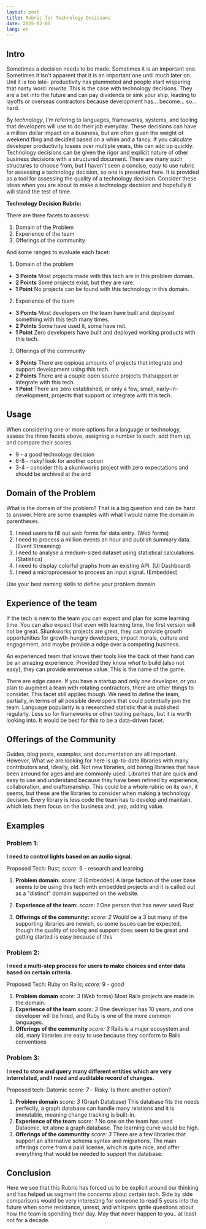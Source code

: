 ```yaml
---
layout: post
title: Rubric for Technology Decisions
date: 2025-02-05
lang: en
---
```



## Intro
Sometimes a decision needs to be made. Sometimes it is an important one.
Sometimes it isn't apparent that it is an important one until much later on.
Unil it is too late- productivity has plummeted and people start wispering that
nasty word: _rewrite_. This is the case with technology decisions. They are a
bet into the future and can pay dividends or sink your ship, leading to layoffs
or overseas contractors because development has... become... so... hard.

By _technology_, I'm refering to languages, frameworks, systems, and
tooling that developers will use to do their job everyday. These decisions can
have a million dollar impact on a business, but are often given the weight of
weekend fling and decided based on a whim and a fancy. If you calculate
developer productivity losses over multiple years, this can add up quickly.
Technology decisions can be given the rigor and explicit nature of other
business decisions with a structured document. There are many such structures to
choose from, but I haven't seen a concise, easy to use rubric for assessing a
technology decision, so one is presented here. It is provided as a tool for
assessing the quality of a technology decision. Consider these ideas when
you are about to make a technology decision and hopefully it will stand the test
of time.

**Technology Decision Rubric:**

There are three facets to assess:
1. Domain of the Problem 
1. Experience of the team
1. Offerings of the community 

And some ranges to evaluate each facet:
1. Domain of the problem
  - **3 Points** Most projects made with this tech are in this problem domain.
  - **2 Points** Some projects exist, but they are rare.
  - **1 Point**  No projects can be found with this technology in this domain.
2. Experience of the team
  - **3 Points** Most developers on the team have built and deployed something with this tech many times.
  - **2 Points** Some have used it, some have not.
  - **1 Point**  Zero developers have built and deployed working products with this tech.
3. Offerings of the community
  - **3 Points** There are copious amounts of  projects that integrate and support development using this tech.
  - **2 Points** There are a couple open source projects thatsupport or integrate with this tech.
  - **1 Point**  There are zero established, or only a few, small, early-in-development,  projects that support or integrate with this tech.

## Usage

When considering one or more options for a language or technology, assess the three facets above,
assigning a number to each, add them up, and compare their scores.

- 9   - a good technology decision
- 6-8 - risky! look for another option
- 3-4 - consider this a skunkworks project with zero expectations and should be
  archived at the end 


## Domain of the Problem 
What is the domain of the problem? That is a big question and can be hard to
answer. Here are some examples with what I would name the domain in parentheses.

1. I need users to fill out web forms for data entry. (Web forms)
1. I need to process a million events an hour and publish summary data.  (Event Streaming)
1. I need to analyse a medium-sized dataset using statistical calculations. (Statistics)
1. I need to display colorful graphs from an existing API. (UI Dashboard)
1. I need a microprocessor to process an input signal. (Embedded)

Use your best naming skills to define your problem domain.

## Experience of the team
If the tech is new to the team you can expect and plan for some learning time.
You can also expect that even with learning time, the first version will not be
great. Skunkworks projects are great, they can provide growth opportunities for
growth-hungry developers, impact morale, culture and engagement, and maybe
provide a edge over a competing business. 

An experienced team that knows their tools like the back of their hand can be an
amazing experience. Provided they know _what_ to build (also not easy), they can
provide emmense value. This is the name of the game. 

There are edge cases. If you have a startup and only one developer,
or you plan to augment a team with rotating contractors, there are other things
to consider. This facet still applies though. We need to define the team,
partially, in terms of all possible developers that could potentially join the
team. Language popularity is a researched statistic that is published regularly.
Less so for frameworks or other tooling perhaps, but it is worth looking into.
It would be best for this to be a data-driven facet.


## Offerings of the Community

Guides, blog posts, examples, and documentation are all important. However, What
we are looking for here is up-to-date libraries with many contributors and,
ideally, old. Not new libraries, old boring libraries that have been arround for
ages and are commonly used. Libraries that are quick and easy to use and
understand because they have been refined by experience, collaboration, and
craftsmanship. This could be a whole rubric on its own, it seems, but these are
the libraries to consider when making a technology decision. Every library is
less code the team has to develop and maintain, which lets them focus on the
business and, yep, adding value.


## Examples
    
### Problem 1:
**I need to control lights based on an audio signal.**

Proposed Tech: Rust; _score:_ 6 - research and learning

1. **Problem domain:** _score: 3_ (Embedded)
A large faction of the user base seems to be using this tech with embedded projects and it is called out as a "distinct" domain supported on the website.

2. **Experience of the team:** _score: 1_
One person that has never used Rust
 
3. **Offerings of the community:** _score: 2_
Would be a 3 but many of the supporting libraries are newish, so some issues can be expected, though the quality of tooling and support does seem to be great and getting started is easy because of this

### Problem 2: 

**I need a multi-step process for users to make choices and enter data based on certain criteria.**

Proposed Tech: Ruby on Rails; _score:_ 9 - good

1. **Problem domain** _score: 3_ (Web forms)
Most Rails projects are made in the domain.
2. **Experience of the team** _score: 3_
One developer has 10 years, and one developer will be hired, and Ruby is one of the more common languages.
3. **Offerings of the community** _score: 3_
Rails is a major ecosystem and old, many libraries are easy to use because they conform to Rails conventions

### Problem 3: 
**I need to store and query many different entities which are very interrelated, and I need and auditable record of changes.**

Proposed tech: Datomic _score: 7_ - Risky. Is there another option?

1. **Problem domain** _score: 3_ (Graph Database)
This database fits the needs perfectly, a graph database can handle many relations and it is immutable, meaning change tracking is built-in.
2. **Experience of the team** _score: 1_
No one on the team has used Dataomic, let alone a graph database. The learning curve would be high. 
3. **Offerings of the communtity** _score: 3_
There are a few libraries that support an alternative schema syntax and migrations. The main offerings come from a paid license, which is quite nice, and offer everything that would be needed to support the database.

## Conclusion
Here we see that this Rubric has forced us to be explicit around our thinking
and has helped us segment the concerns about certain tech. Side by side
comparisons would be very interesting for someone to read 5 years into the
future when some resistance, unrest, and whispers ignite questions about how the
team is spending their day. May that never happen to you.. at least not for a
decade.









